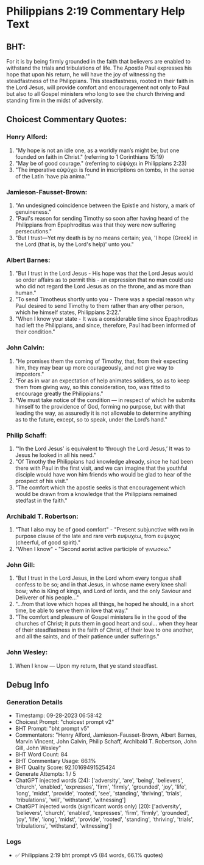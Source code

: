 # Philippians 2:19 Commentary Help Text

## BHT:
For it is by being firmly grounded in the faith that believers are enabled to withstand the trials and tribulations of life. The Apostle Paul expresses his hope that upon his return, he will have the joy of witnessing the steadfastness of the Philippians. This steadfastness, rooted in their faith in the Lord Jesus, will provide comfort and encouragement not only to Paul but also to all Gospel ministers who long to see the church thriving and standing firm in the midst of adversity.

## Choicest Commentary Quotes:
### Henry Alford:
1. "My hope is not an idle one, as a worldly man’s might be; but one founded on faith in Christ." (referring to 1 Corinthians 15:19)
2. "May be of good courage." (referring to εὐψύχει in Philippians 2:23)
3. "The imperative εὐψύχει is found in inscriptions on tombs, in the sense of the Latin 'have pia anima.'"

### Jamieson-Fausset-Brown:
1. "An undesigned coincidence between the Epistle and history, a mark of genuineness."
2. "Paul's reason for sending Timothy so soon after having heard of the Philippians from Epaphroditus was that they were now suffering persecutions."
3. "But I trust—Yet my death is by no means certain; yea, 'I hope (Greek) in the Lord (that is, by the Lord's help)' unto you."

### Albert Barnes:
1. "But I trust in the Lord Jesus - His hope was that the Lord Jesus would so order affairs as to permit this - an expression that no man could use who did not regard the Lord Jesus as on the throne, and as more than human."
2. "To send Timotheus shortly unto you - There was a special reason why Paul desired to send Timothy to them rather than any other person, which he himself states, Philippians 2:22."
3. "When I know your state - It was a considerable time since Epaphroditus had left the Philippians, and since, therefore, Paul had been informed of their condition."

### John Calvin:
1. "He promises them the coming of Timothy, that, from their expecting him, they may bear up more courageously, and not give way to impostors."
2. "For as in war an expectation of help animates soldiers, so as to keep them from giving way, so this consideration, too, was fitted to encourage greatly the Philippians."
3. "We must take notice of the condition — in respect of which he submits himself to the providence of God, forming no purpose, but with that leading the way, as assuredly it is not allowable to determine anything as to the future, except, so to speak, under the Lord’s hand."

### Philip Schaff:
1. "‘In the Lord Jesus’ is equivalent to ‘through the Lord Jesus,’ It was to Jesus he looked in all his need."
2. "Of Timothy the Philippians had knowledge already, since he had been there with Paul in the first visit, and we can imagine that the youthful disciple would have won him friends who would be glad to hear of the prospect of his visit."
3. "The comfort which the apostle seeks is that encouragement which would be drawn from a knowledge that the Philippians remained stedfast in the faith."

### Archibald T. Robertson:
1. "That I also may be of good comfort" - "Present subjunctive with ινα in purpose clause of the late and rare verb ευψυχεω, from ευψυχος (cheerful, of good spirit)."
2. "When I know" - "Second aorist active participle of γινωσκω."

### John Gill:
1. "But I trust in the Lord Jesus, in the Lord whom every tongue shall confess to be so; and in that Jesus, in whose name every knee shall bow; who is King of kings, and Lord of lords, and the only Saviour and Deliverer of his people..."
2. "...from that love which hopes all things, he hoped he should, in a short time, be able to serve them in love that way."
3. "The comfort and pleasure of Gospel ministers lie in the good of the churches of Christ; it puts them in good heart and soul... when they hear of their steadfastness in the faith of Christ, of their love to one another, and all the saints, and of their patience under sufferings."

### John Wesley:
1. When I know — Upon my return, that ye stand steadfast.


## Debug Info
### Generation Details
- Timestamp: 09-28-2023 06:58:42
- Choicest Prompt: "choicest prompt v2"
- BHT Prompt: "bht prompt v5"
- Commentators: "Henry Alford, Jamieson-Fausset-Brown, Albert Barnes, Marvin Vincent, John Calvin, Philip Schaff, Archibald T. Robertson, John Gill, John Wesley"
- BHT Word Count: 84
- BHT Commentary Usage: 66.1%
- BHT Quality Score: 92.10169491525424
- Generate Attempts: 1 / 5
- ChatGPT injected words (24):
	['adversity', 'are', 'being', 'believers', 'church', 'enabled', 'expresses', 'firm', 'firmly', 'grounded', 'joy', 'life', 'long', 'midst', 'provide', 'rooted', 'see', 'standing', 'thriving', 'trials', 'tribulations', 'will', 'withstand', 'witnessing']
- ChatGPT injected words (significant words only) (20):
	['adversity', 'believers', 'church', 'enabled', 'expresses', 'firm', 'firmly', 'grounded', 'joy', 'life', 'long', 'midst', 'provide', 'rooted', 'standing', 'thriving', 'trials', 'tribulations', 'withstand', 'witnessing']

### Logs
- ✅ Philippians 2:19 bht prompt v5 (84 words, 66.1% quotes)